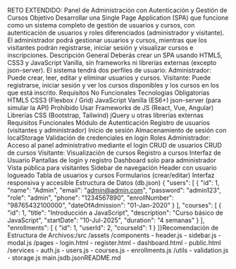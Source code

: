 RETO EXTENDIDO: Panel de Administración con Autenticación y Gestión de Cursos
Objetivo
Desarrollar una Single Page Application (SPA) que funcione como un sistema completo de gestión de usuarios y cursos, con autenticación de usuarios y roles diferenciados (administrador y visitante). El administrador podrá gestionar usuarios y cursos, mientras que los visitantes podrán registrarse, iniciar sesión y visualizar cursos e inscripciones.
 Descripción General
Deberás crear un SPA usando HTML5, CSS3 y JavaScript Vanilla, sin frameworks ni librerías externas (excepto json-server). El sistema tendrá dos perfiles de usuario:
 Administrador: Puede crear, leer, editar y eliminar usuarios y cursos.
 Visitante: Puede registrarse, iniciar sesión y ver los cursos disponibles y los cursos en los que está inscrito.
 Requisitos No Funcionales
Tecnologías Obligatorias
HTML5
CSS3 (Flexbox / Grid)
JavaScript Vanilla (ES6+)
json-server (para simular la API)
Prohibido Usar
Frameworks de JS (React, Vue, Angular)
Librerías CSS (Bootstrap, Tailwind)
jQuery u otras librerías externas
 Requisitos Funcionales
 Módulo de Autenticación
Registro de usuarios (visitantes y administrador)
Inicio de sesión
Almacenamiento de sesión con localStorage
Validación de credenciales en login
 Roles
Administrador:
Acceso al panel administrativo mediante el login
CRUD de usuarios
CRUD de cursos
Visitante:
Visualización de cursos
Registro a cursos
 Interfaz de Usuario
Pantallas de login y registro
Dashboard solo para administrador
Vista pública para visitantes
Sidebar de navegación
Header con usuario logueado
Tabla de usuarios y cursos
Formularios (crear/editar)
Interfaz responsiva y accesible
Estructura de Datos (db.json)
{  "users": [    {      "id": 1,      "name": "Admin",      "email": "admin@admin.com",      "password": "admin123",      "role": "admin",      "phone": "1234567890",      "enrollNumber": "98765432100000",      "dateOfAdmission": "01-Jan-2020"    }  ],  "courses": [    {      "id": 1,      "title": "Introducción a JavaScript",      "description": "Curso básico de JavaScript",      "startDate": "10-Jul-2025",      "duration": "4 semanas"    }  ],  "enrollments": [    {      "id": 1,      "userId": 2,      "courseId": 1    }  ]}Recomendación de Estructura de Archivos:/src  /assets  /components    - header.js    - sidebar.js    - modal.js  /pages    - login.html    - register.html    - dashboard.html    - public.html  /services    - auth.js    - users.js    - courses.js    - enrollments.js  /utils    - validation.js    - storage.js  main.jsdb.jsonREADME.md 